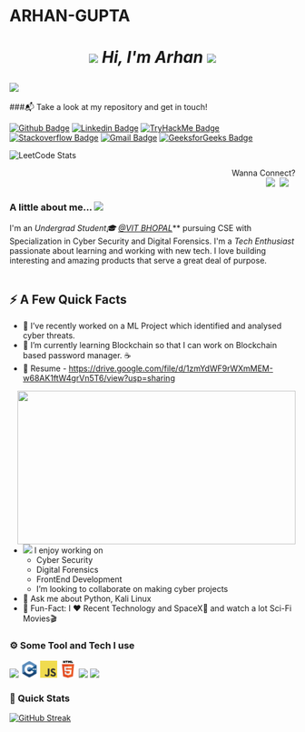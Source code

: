 # ARHAN-GUPTA
<h1>
  <p align="center">
    <i
      ><img
        src="https://slackmojis.com/emojis/55056-cyberghost/download"
        width="30px"
      />
      Hi, I'm Arhan
      <img
        src="https://slackmojis.com/emojis/55056-cyberghost/download"
        width="30px"
      />
    </i>
  </p>
</h1>
<p align ="left">
  <img src="https://readme-typing-svg.herokuapp.com?color=2ABD90&lines=Cyber+Security+Enthusiast+%E2%9D%A4%EF%B8%8F;Web+Developer+%F0%9F%91%BB">
</p>

 ###📬 Take a look at my repository and get in touch!
 
[![Github Badge](http://img.shields.io/badge/-Github-black?style=flat-square&logo=github&link=https://github.com/GUPTA-crypto)](https://github.com/GUPTA-crypto) [![Linkedin Badge](https://img.shields.io/badge/-LinkedIn-blue?style=flat-square&logo=Linkedin&logoColor=white&link=https://www.linkedin.com/in/arhan-gupta-199932218/)](https://www.linkedin.com/in/arhan-gupta-199932218/)
[![TryHackMe Badge](https://img.shields.io/badge/TryHackMe-212C42.svg?style=flat-square&logo=TryHackMe&logoColor=white&link=https:https://tryhackme.com/p/Gupta007/)](https://tryhackme.com/p/Gupta007)
[![Stackoverflow Badge](https://img.shields.io/badge/-Stack%20Overflow-FE7A16?style=flat-square&logo=stack-overflow&logoColor=white&link=https://stackoverflow.com/users/21914386/arhan-gupta)](https://stackoverflow.com/users/21914386/arhan-gupta)
[![Gmail Badge](https://img.shields.io/badge/-Gmail-d14836?style=flat-square&logo=Gmail&logoColor=white&link=mailto:arhan.gupt@gmail.com)](mailto:arhan.gupt@gmail.com)
[![GeeksforGeeks Badge](https://img.shields.io/badge/-GeeksforGeeks-0F9D58?style=flat-square&logo=GeeksforGeeks&logoColor=white&link=https://auth.geeksforgeeks.org/user/arhangupta11/?utm_source=geeksforgeeks&utm_medium=my_profile&utm_campaign=auth_user)](https://auth.geeksforgeeks.org/user/arhangupta11/?utm_source=geeksforgeeks&utm_medium=my_profile&utm_campaign=auth_user)


![LeetCode Stats](https://leetcard.jacoblin.cool/arhan_124?theme=nord&font=Baloo%20Tammudu%202&ext=activity)

<p align = "right"> Wanna Connect? <br>
 <a href=https://www.flaticon.com/free-icon/github_2111432></a>
  <a href="https://www.linkedin.com/in/arhan-gupta-199932218/"><img height="30" src="https://github.com/shr3yy/shr3yy/blob/main/assets/linkedin.png"></a>&nbsp;
  <a href="https://www.instagram.com/n_o_n_s_a_n_e8/"><img height="30" src="https://github.com/shr3yy/shr3yy/blob/main/assets/instagram.png"></a>&nbsp;
 </a>&nbsp;
</p>

### A little about me...  <img src="https://media.giphy.com/media/VgCDAzcKvsR6OM0uWg/giphy.gif" width="50"> 
I'm an *Undergrad Student🎓 [@VIT BHOPAL](https://vitbhopal.ac.in/)*** pursuing CSE with Specialization in Cyber Security and Digital Forensics. I'm a *Tech Enthusiast* passionate about learning and working with new tech. I love building interesting and amazing products that serve a great deal of purpose. <br/><br/>




## ⚡️ A Few Quick Facts

- 🔭 I’ve recently worked on a ML Project which identified and analysed cyber threats.
- 🌱 I’m currently learning Blockchain so that I can work on Blockchain based password manager. ☕
- 📑 Resume - https://drive.google.com/file/d/1zmYdWF9rWXmMEM-w68AK1ftW4grVn5T6/view?usp=sharing 
<img width="490" height="270" src="https://media.giphy.com/media/9B8wYztAoe1zO/source.gif" align=right>

- <img src="https://media.giphy.com/media/WUlplcMpOCEmTGBtBW/giphy.gif" width="20">  I enjoy working on
  -  Cyber Security
  -  Digital Forensics
  -  FrontEnd Development
  -  I’m looking to collaborate on making cyber projects
- 💬 Ask me about Python, Kali Linux
- 🎉 Fun-Fact: I ❤️ Recent Technology and SpaceX🚀 and watch a lot Sci-Fi Movies🎬

 



### ⚙️ Some Tool and Tech I use
<code><img height="30" src="https://avatars0.githubusercontent.com/u/1525981?s=200&v=4"></code>
<code><img height="30" src="https://raw.githubusercontent.com/github/explore/80688e429a7d4ef2fca1e82350fe8e3517d3494d/topics/cpp/cpp.png"></code>
<code><img height="30"         src="https://raw.githubusercontent.com/github/explore/80688e429a7d4ef2fca1e82350fe8e3517d3494d/topics/javascript/javascript.png"></code>
<code><img height="30"
src="https://raw.githubusercontent.com/github/explore/80688e429a7d4ef2fca1e82350fe8e3517d3494d/topics/html/html.png"></code>
<code><img height="30" src="https://avatars1.githubusercontent.com/u/1517864?s=200&v=4"></code>
<code><img height="30" src="https://upload.wikimedia.org/wikipedia/commons/2/2b/Kali-dragon-icon.svg"></code>


### 🚀 Quick Stats
[![GitHub Streak](https://streak-stats.demolab.com?user=GUPTA-crypto)](https://git.io/streak-stats)
<!-- <img width="340" height="155" align="center" 
     src="https://github-readme-stats-defcon27.vercel.app/api/top-langs/?username=Defcon27&langs_count=6&hide=handlebars,jupyter notebook,css&theme=react&line_height=27&layout=compact" /> -->
</p>


<!-- ![Profile Views](https://komarev.com/ghpvc/?username=Defcon27) -->


<!-- <details>
<summary> 💥 Working on </summary>
<br>
<p align="center">
<a href="https://github.com/Defcon27/Machine-Learning">
<img src="https://github-readme-stats-defcon27.vercel.app/api/pin/?username=Defcon27&repo=Machine-Learning&show_owner=true&theme=react" />
</a>&ensp;
<a href="https://github.com/Defcon27/Deep-Learning">
<img src="https://github-readme-stats-defcon27.vercel.app/api/pin/?username=Defcon27&repo=Deep-Learning&show_owner=true&theme=react" />
</a>
</p>
</details> -->



<!--
*Defcon27/Defcon27* is a ✨ special ✨ repository because its `README.md` (this file) appears on your GitHub profile.

pic on right
<img height="270" src="sss.svg" align=right>

 
views
![Profile Views](https://komarev.com/ghpvc/?username=Defcon27)
[![HitCount](http://hits.dwyl.com/Defcon27/.svg)](http://hits.dwyl.com/Defcon27)


social modded badge
<a href="https://www.linkedin.com/in/michael-hoffmann-3b8933b1"><img src="https://img.shields.io/badge/linkedin-%230077B5.svg?&style=for-the-badge&logo=linkedin&logoColor=white" height=25></a>


language badges:
![Python](https://img.shields.io/badge/Python-FECE00?style=flat&logo=Python&logoColor=3776AB)
![C](https://img.shields.io/badge/C-00599C?style=flat&logo=c)
![C++](https://img.shields.io/badge/C++-00599C?style=flat&logo=c%2b%2b)

![HTML5](https://img.shields.io/badge/HTML5-E34F26?style=flat&logo=html5&logoColor=white)
![CSS3](https://img.shields.io/badge/CSS3-1572B6?style=flat&logo=css3)
![JavaScript](https://img.shields.io/badge/JavaScript-555555?style=flat&logo=javascript)


![Git](https://img.shields.io/badge/Git-555555?style=flat-square&logo=git)
![GitHub](https://img.shields.io/badge/GitHub-181717?style=flat-square&logo=github)


-->
